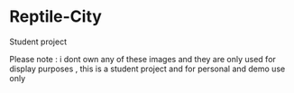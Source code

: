 # Reptile-City
Student project

Please note : i dont own any of these images and they are only used for 
display purposes , this is a student project and for personal and demo use only
